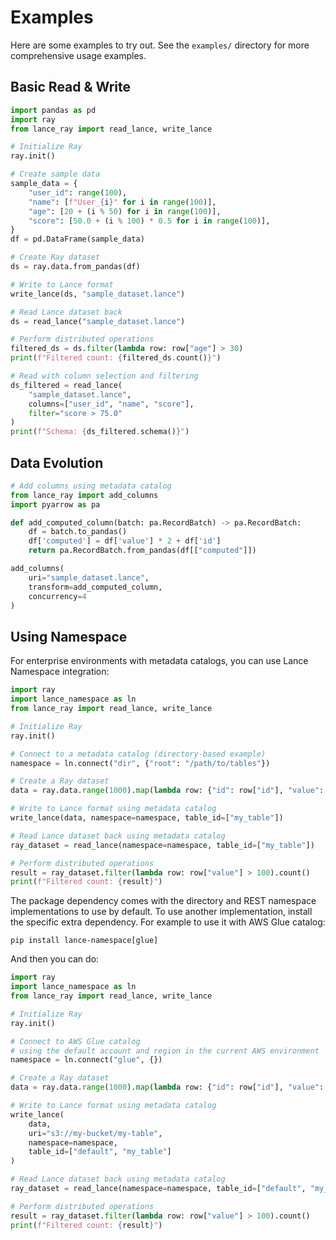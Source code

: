 # Examples

Here are some examples to try out.
See the `examples/` directory for more comprehensive usage examples.

## Basic Read & Write

```python
import pandas as pd
import ray
from lance_ray import read_lance, write_lance

# Initialize Ray
ray.init()

# Create sample data
sample_data = {
    "user_id": range(100),
    "name": [f"User_{i}" for i in range(100)],
    "age": [20 + (i % 50) for i in range(100)],
    "score": [50.0 + (i % 100) * 0.5 for i in range(100)],
}
df = pd.DataFrame(sample_data)

# Create Ray dataset
ds = ray.data.from_pandas(df)

# Write to Lance format
write_lance(ds, "sample_dataset.lance")

# Read Lance dataset back
ds = read_lance("sample_dataset.lance")

# Perform distributed operations
filtered_ds = ds.filter(lambda row: row["age"] > 30)
print(f"Filtered count: {filtered_ds.count()}")

# Read with column selection and filtering
ds_filtered = read_lance(
    "sample_dataset.lance",
    columns=["user_id", "name", "score"],
    filter="score > 75.0"
)
print(f"Schema: {ds_filtered.schema()}")
```

## Data Evolution

```python
# Add columns using metadata catalog
from lance_ray import add_columns
import pyarrow as pa

def add_computed_column(batch: pa.RecordBatch) -> pa.RecordBatch:
    df = batch.to_pandas()
    df['computed'] = df['value'] * 2 + df['id']
    return pa.RecordBatch.from_pandas(df[["computed"]])

add_columns(
    uri="sample_dataset.lance",
    transform=add_computed_column,
    concurrency=4
)
```

## Using Namespace

For enterprise environments with metadata catalogs, you can use Lance Namespace integration:

```python
import ray
import lance_namespace as ln
from lance_ray import read_lance, write_lance

# Initialize Ray
ray.init()

# Connect to a metadata catalog (directory-based example)
namespace = ln.connect("dir", {"root": "/path/to/tables"})

# Create a Ray dataset
data = ray.data.range(1000).map(lambda row: {"id": row["id"], "value": row["id"] * 2})

# Write to Lance format using metadata catalog
write_lance(data, namespace=namespace, table_id=["my_table"])

# Read Lance dataset back using metadata catalog
ray_dataset = read_lance(namespace=namespace, table_id=["my_table"])

# Perform distributed operations
result = ray_dataset.filter(lambda row: row["value"] > 100).count()
print(f"Filtered count: {result}")
```

The package dependency comes with the directory and REST namespace implementations to use by default.
To use another implementation, install the specific extra dependency. 
For example to use it with AWS Glue catalog:

```shell
pip install lance-namespace[glue]
```

And then you can do:

```python
import ray
import lance_namespace as ln
from lance_ray import read_lance, write_lance

# Initialize Ray
ray.init()

# Connect to AWS Glue catalog 
# using the default account and region in the current AWS environment
namespace = ln.connect("glue", {})

# Create a Ray dataset
data = ray.data.range(1000).map(lambda row: {"id": row["id"], "value": row["id"] * 2})

# Write to Lance format using metadata catalog
write_lance(
    data, 
    uri="s3://my-bucket/my-table", 
    namespace=namespace, 
    table_id=["default", "my_table"]
)

# Read Lance dataset back using metadata catalog
ray_dataset = read_lance(namespace=namespace, table_id=["default", "my_table"])

# Perform distributed operations
result = ray_dataset.filter(lambda row: row["value"] > 100).count()
print(f"Filtered count: {result}")
```